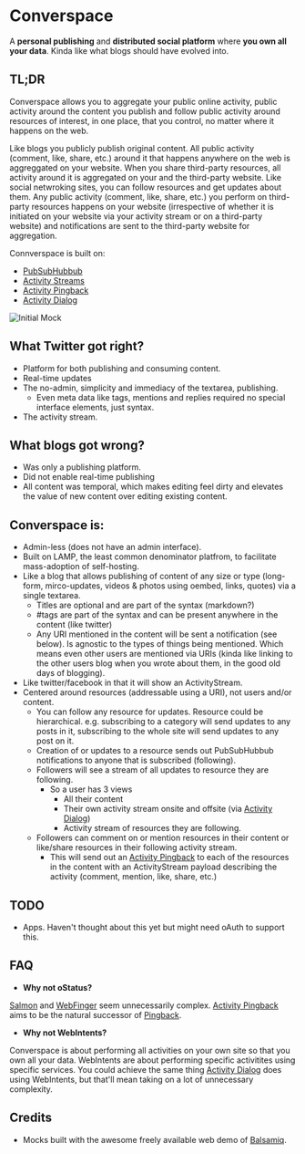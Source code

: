 Converspace
===========

A __personal publishing__ and __distributed social platform__ where __you own all your data__. Kinda like what blogs should have evolved into.

TL;DR
-----
Converspace allows you to aggregate your public online activity, public activity around the content you publish and follow public activity around resources of interest, in one place, that you control, no matter where it happens on the web.

Like blogs you publicly publish original content. All public activity (comment, like, share, etc.) around it that happens anywhere on the web is aggreggated on your website. When you share third-party resources, all activity around it is aggregated on your and the third-party website. Like social netwroking sites, you can follow resources and get updates about them. Any public activity (comment, like, share, etc.) you perform on third-party resources happens on your website (irrespective of whether it is initiated on your website via your activity stream or on a third-party website) and notifications are sent to the third-party website for aggregation.



Connverspace is built on:
* [PubSubHubbub](https://code.google.com/p/pubsubhubbub/)
* [Activity Streams](http://activitystrea.ms/)
* [Activity Pingback](http://converspace.github.com/activity-pingback/)
* [Activity Dialog](http://converspace.github.com/activity-dialog/)


![Initial Mock](https://raw.github.com/converspace/specification/master/mocks/converspace.png)


What Twitter got right?
-----------------------
* Platform for both publishing and consuming content.
* Real-time updates
* The no-admin, simplicity and immediacy of the textarea, publishing.
  * Even meta data like tags, mentions and replies required no special interface elements, just syntax.
* The activity stream.


What blogs got wrong?
---------------------
* Was only a publishing platform.
* Did not enable real-time publishing
* All content was temporal, which makes editing feel dirty and elevates the value of new content over editing existing content.


Converspace is:
---------------
* Admin-less (does not have an admin interface).
* Built on LAMP, the least common denominator platfrom, to facilitate mass-adoption of self-hosting.
* Like a blog that allows publishing of content of any size or type (long-form, mirco-updates, videos & photos using oembed, links, quotes) via a single textarea.
  * Titles are optional and are part of the syntax (markdown?)
  * #tags are part of the syntax and can be present anywhere in the content (like twitter)
  * Any URI mentioned in the content will be sent a notification (see below). Is agnostic to the types of things being mentioned. Which means even other users are mentioned via URIs (kinda like linking to the other users blog when you wrote about them, in the good old days of blogging).
* Like twitter/facebook in that it will show an ActivityStream.
* Centered around resources (addressable using a URI), not users and/or content. 
  * You can follow any resource for updates. Resource could be hierarchical. e.g. subscribing to a category will send updates to any posts in it, subscribing to the whole site will send updates to any post on it. 
  * Creation of or updates to a resource sends out PubSubHubbub notifications to anyone that is subscribed (following).
  * Followers will see a stream of all updates to resource they are following.
    * So a user has 3 views
      * All their content
      * Their own activity stream onsite and offsite (via [Activity Dialog](http://converspace.github.com/activity-dialog/))
      * Activity stream of resources they are following.
  * Followers can comment on or mention resources in their content or like/share resources in their following activity stream.
    * This will send out an [Activity Pingback](http://converspace.github.com/activity-pingback/) to each of the resources in the content with an ActivityStream payload describing the activity (comment, mention, like, share, etc.)

TODO
----
* Apps. Haven't thought about this yet but might need oAuth to support this.

FAQ
---
* __Why not oStatus?__

 [Salmon](http://www.salmon-protocol.org/) and [WebFinger](http://code.google.com/p/webfinger/) seem unnecessarily complex. [Activity Pingback](http://converspace.github.com/activity-pingback/) aims to be the natural successor of [Pingback](http://www.hixie.ch/specs/pingback/pingback).

* __Why not WebIntents?__

 Converspace is about performing all activities on your own site so that you own all your data. WebIntents are about performing specific activitites using specific services. You could achieve the same thing [Activity Dialog](http://converspace.github.com/activity-dialog/) does using WebIntents, but that'll mean taking on a lot of unnecessary complexity.

Credits
-------
* Mocks built with the awesome freely available web demo of [Balsamiq](http://www.balsamiq.com/).
